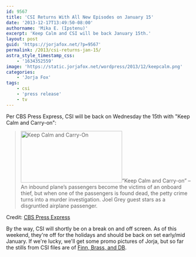 ```yaml
---
id: 9567
title: 'CSI Returns With All New Episodes on January 15'
date: '2013-12-17T13:49:50-08:00'
authorname: 'Mika E. (Ipstenu)'
excerpt: 'Keep Calm and CSI will be back January 15th.'
layout: post
guid: 'https://jorjafox.net/?p=9567'
permalink: /2013/csi-returns-jan-15/
astra_style_timestamp_css:
    - '1634352559'
image: 'https://static.jorjafox.net/wordpress/2013/12/keepcalm.png'
categories:
    - 'Jorja Fox'
tags:
    - csi
    - 'press release'
    - tv
---
```


Per CBS Press Express, CSI will be back on Wednesday the 15th with "Keep Calm and Carry-on":
<blockquote><img class="alignright size-thumbnail wp-image-9569" alt="Keep Calm and Carry-On" src="//static.jorjafox.net/wordpress/2013/12/keepcalm.png" width="275" height="140" />“Keep Calm and Carry-on” – An inbound plane’s passengers become the victims of an onboard thief, but when one of the passengers is found dead, the petty crime turns into a murder investigation. Joel Grey guest stars as a disgruntled airplane passenger.</blockquote>
Credit: <a href="http://www.cbspressexpress.com/cbs-entertainment/shows/csi-crime-scene-investigation/releases/view?id=37610">CBS Press Express</a>

By the way, CSI will shortly be on a break on and off screen. As of this weekend, they're off for the holidays and should be back on set early/mid January. If we're lucky, we'll get some promo pictures of Jorja, but so far the stills from CSI files are of <a href="http://www.csifiles.com/content/2013/12/csi-first-look-additional-photos-from-keep-calm-and-carry-on/">Finn, Brass, and DB</a>.
